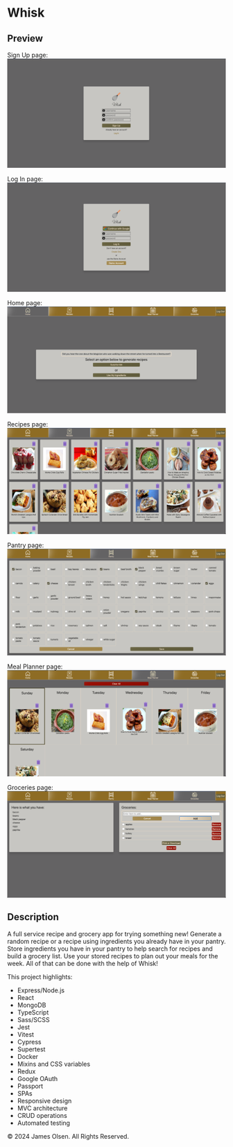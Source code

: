 # Whisk

## Preview

Sign Up page:
![Alt text](./client/src/assets/images/signup.png)

Log In page:
![Alt text](./client/src/assets/images/login.png)

Home page:
![Alt text](./client/src/assets/images/homePage.png)

Recipes page:
![Alt text](./client/src/assets/images/recipes.png)

Pantry page:
![Alt text](./client/src/assets/images/ingredients.png)

Meal Planner page:
![Alt text](./client/src/assets/images/mealPlanner.png)

Groceries page:
![Alt text](./client/src/assets/images/groceryList.png)

## Description

A full service recipe and grocery app for trying something new! Generate a random recipe or a recipe using ingredients you already have in your pantry. Store ingredients you have in your pantry to help search for recipes and build a grocery list. Use your stored recipes to plan out your meals for the week. All of that can be done with the help of Whisk!

This project highlights:

- Express/Node.js
- React
- MongoDB
- TypeScript
- Sass/SCSS
- Jest
- Vitest
- Cypress
- Supertest
- Docker
- Mixins and CSS variables
- Redux
- Google OAuth
- Passport
- SPAs
- Responsive design
- MVC architecture
- CRUD operations
- Automated testing

© 2024 James Olsen. All Rights Reserved.
